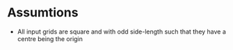 # Assumtions
- All input grids are square and with odd side-length such that they have a centre being the origin
